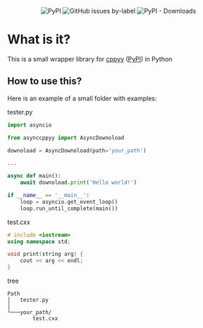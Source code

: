 <p align="center">	
	<img alt="PyPI" src="https://img.shields.io/pypi/v/asynccppyy?color=green&label=PyPI">
	<img alt="GitHub issues by-label" src="https://img.shields.io/github/issues/YakovSava/async_cppyy_wrapper/bug">
	<img alt="PyPI - Downloads" src="https://img.shields.io/pypi/dw/async_cppyy_wrapper">
</p>

# What is it?
This is a small wrapper library for [cppyy](https://github.com/wlav/cppyy) ([PyPl](https://pypi.org/project/cppyy/)) in Python

## How to use this?
Here is an example of a small folder with examples:

tester.py
```Python
import asyncio

from asynccppyy import AsyncDownoload

downoload = AsyncDownoload(path='your_path')

...

async def main():
	await downoload.print('Hello world!')

if __name__ == '__main__':
	loop = asyncio.get_event_loop()
	loop.run_until_complete(main())
```

test.cxx
```C++
# include <iostream>
using namespace std;

void print(string arg) {
	cout << arg << endl;
}
```

tree
```
Path
│   tester.py
│
└───your_path/
        test.cxx
```